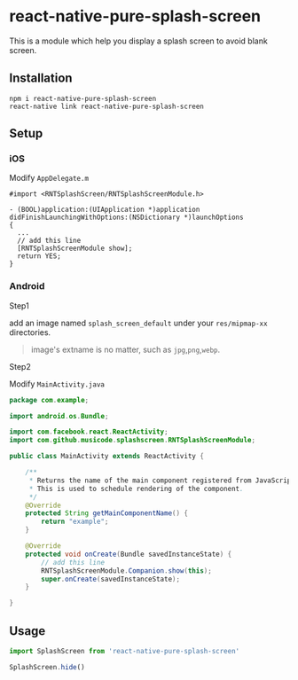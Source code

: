 # react-native-pure-splash-screen

This is a module which help you display a splash screen to avoid blank screen.

## Installation

```
npm i react-native-pure-splash-screen
react-native link react-native-pure-splash-screen
```

## Setup

### iOS

Modify `AppDelegate.m`

```oc
#import <RNTSplashScreen/RNTSplashScreenModule.h>

- (BOOL)application:(UIApplication *)application didFinishLaunchingWithOptions:(NSDictionary *)launchOptions
{
  ...
  // add this line
  [RNTSplashScreenModule show];
  return YES;
}
```

### Android

Step1

add an image named `splash_screen_default` under your `res/mipmap-xx` directories.

> image's extname is no matter, such as `jpg`,`png`,`webp`.

Step2

Modify `MainActivity.java`

```java
package com.example;

import android.os.Bundle;

import com.facebook.react.ReactActivity;
import com.github.musicode.splashscreen.RNTSplashScreenModule;

public class MainActivity extends ReactActivity {

    /**
     * Returns the name of the main component registered from JavaScript.
     * This is used to schedule rendering of the component.
     */
    @Override
    protected String getMainComponentName() {
        return "example";
    }

    @Override
    protected void onCreate(Bundle savedInstanceState) {
        // add this line
        RNTSplashScreenModule.Companion.show(this);
        super.onCreate(savedInstanceState);
    }

}
```

## Usage

```js
import SplashScreen from 'react-native-pure-splash-screen'

SplashScreen.hide()
```